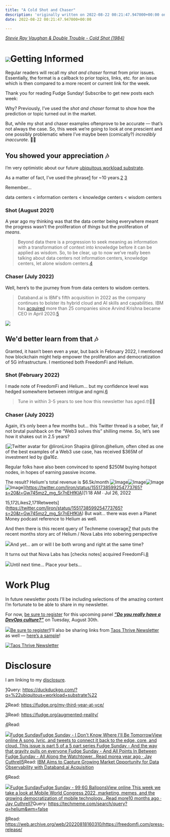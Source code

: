 ```yaml
---
title: "A Cold Shot and Chaser"
description: 'originally written on 2022-08-22 00:21:47.947000+00:00 on LAMP with vi, WordPress, Jekyll, Gatsby Cloud, Netlify, Revue, Substack, or Buttondown'
date: 2022-08-22 00:21:47.947000+00:00

---
```


*[Stevie Ray Vaughan & Double Trouble - Cold Shot (1984)](https://www.youtube.com/watch?v=oqBtVaLXPw0)*

[![](https://bucketeer-e05bbc84-baa3-437e-9518-adb32be77984.s3.amazonaws.com/public/images/1653185f-c049-4a1f-a2f3-5912eeefd543_525x475.jpeg)](https://substackcdn.com/image/fetch/f_auto,q_auto:good,fl_progressive:steep/https%3A%2F%2Fbucketeer-e05bbc84-baa3-437e-9518-adb32be77984.s3.amazonaws.com%2Fpublic%2Fimages%2F1653185f-c049-4a1f-a2f3-5912eeefd543_525x475.jpeg)Getting Informed
================

Regular readers will recall my *shot and chaser* format from prior issues. Essentially, the format is a callback to prior topics, links, etc. for an issue which is then compared to a more recent or current link for the week. 

Thank you for reading Fudge Sunday! Subscribe to get new posts each week:

Why? Previously, I’ve used the *shot and chaser* format to show how the prediction or topic turned out in the market.

But, while my shot and chaser examples oftenprove to be accurate — that’s not always the case. So, this week we’re going to look at one prescient and one possibly problematic where I’ve maybe been (comically?) *incredibly inaccurate*. 😬🤣

## You showed your appreciation 🎶

I’m very optimistic about our future [ubiquitous workload substrate](https://duckduckgo.com/?q=%22ubiquitous+workload+substrate%22). 

As a matter of fact, I’ve used the phrase[1](#footnote-1) for ~10 years.[2](#footnote-2) [3](#footnote-3)

Remember…

data centers < information centers < knowledge centers < wisdom centers

### Shot (August 2021)

A year ago my thinking was that the data center being everywhere meant the progress wasn’t the proliferation of *things* but the proliferation of *means*.


> Beyond data there is a progression to seek meaning as information with a transformation of context into knowledge before it can be applied as wisdom. So, to be clear, up to now we’ve really been talking about data centers not information centers, knowledge centers, let alone wisdom centers.[4](#footnote-4)
> 
> 

### Chaser (July 2022)

Well, here’s to the journey from from data centers to wisdom centers.


> Databand.ai is IBM's fifth acquisition in 2022 as the company continues to bolster its hybrid cloud and AI skills and capabilities. IBM has [acquired](https://newsroom.ibm.com/mergers-and-acquisitions) more than 25 companies since Arvind Krishna became CEO in April 2020.[5](#footnote-5)
> 
> 

[![](https://bucketeer-e05bbc84-baa3-437e-9518-adb32be77984.s3.amazonaws.com/public/images/892964f3-4577-4803-81aa-a33b4741970e_1184x654.png)](https://www.techmeme.com/220706/p11#a220706p11)

## We'd better learn from that 🎶

Granted, it hasn’t been even a year, but back in February 2022, I mentioned how blockchain might help empower the proliferation and democratization of 5G infrastructure. I mentioned both FreedomFi and Helium.

### Shot (February 2022)

I made note of FreedomFi and Helium… but my confidence level was hedged somewhere between intrigue and ngmi.[6](#footnote-6)


> Tune in within 3-5 years to see how this newsletter has aged.🤓🤔🤣
> 
> 

### Chaser (July 2022)

Again, it’s only been a few months but… this Twitter thread is a sober, fair, if not brutal pushback on the “Web3 solves this” shilling meme. So, let’s see how it shakes out in 2.5 years?

[![Twitter avatar for @liron](https://substackcdn.com/image/twitter_name/w_96/liron.jpg)Liron Shapira @liron.@helium, often cited as one of the best examples of a Web3 use case, has received $365M of investment led by @a16z.

Regular folks have also been convinced to spend $250M buying hotspot nodes, in hopes of earning passive income.

The result? Helium's total revenue is $6.5k/month ![Image](https://pbs.substack.com/media/FYjCpCiXwAE7Vdp.png)![Image](https://pbs.substack.com/media/FYjCrfDXoAIh6CU.png)![Image](https://pbs.substack.com/media/FYjCqzuXwAAslas.png)![Image](https://pbs.substack.com/media/FYjgb3DWQAEJmQj.png)](https://twitter.com/liron/status/1551738599254773765?s=20&t=Gw745mz2_mg_Sr7nEHfKlA)[1:18 AM ∙ Jul 26, 2022


15,172Likes2,171Retweets](https://twitter.com/liron/status/1551738599254773765?s=20&t=Gw745mz2_mg_Sr7nEHfKlA) But wait… there was even a Planet Money podcast reference to Helium as well.

And then there is this recent query of Techmeme coverage[7](#footnote-7) that puts the recent months story arc of Helium / Nova Labs into sobering perspective

[![](https://bucketeer-e05bbc84-baa3-437e-9518-adb32be77984.s3.amazonaws.com/public/images/725173d0-f1ef-4143-b4ae-ca3a4b620e8a_1302x1578.png)](https://techmeme.com/search/query?q=helium&wm=false)And yet… am or will I be both wrong and right at the same time? 

It turns out that Nova Labs has [checks notes] acquired FreedomFi.[8](#footnote-8)

[![](https://bucketeer-e05bbc84-baa3-437e-9518-adb32be77984.s3.amazonaws.com/public/images/a6cf83b5-d632-4cc8-abd6-5f3c0759ad5f_2324x1020.png)](https://web.archive.org/web/20220818160310/https://freedomfi.com/press-release/)Until next time… Place your bets…

# Work Plug

In future newsletter posts I’ll be including selections of the amazing content I’m fortunate to be able to share in my newsletter. 

For now, [be sure to register](https://ibm.webex.com/ibm/j.php?RGID=rb310488785ce18ab8a727308a8f21a95) for this upcoming panel ***[”Do you really have a DevOps culture?”](https://ibm.webex.com/ibm/j.php?RGID=rb310488785ce18ab8a727308a8f21a95)*** on Tuesday, August 30th.

[![](https://bucketeer-e05bbc84-baa3-437e-9518-adb32be77984.s3.amazonaws.com/public/images/26e5f3a2-c9de-41da-9615-e48be58c1e26_1144x1506.png)](https://ibm.webex.com/ibm/j.php?RGID=rb310488785ce18ab8a727308a8f21a95)[Be sure to register!](https://ibm.webex.com/ibm/j.php?RGID=rb310488785ce18ab8a727308a8f21a95)I’ll also be sharing links from [Taos Thrive Newsletter](https://www.taos.com/resources/thrive-newsletter/) as well — [here’s a sample](https://www.taos.com/taos-thrives-newsletter-august-v1-137/)!

[![Taos Thrive Newsletter](https://bucketeer-e05bbc84-baa3-437e-9518-adb32be77984.s3.amazonaws.com/public/images/174e2850-a15b-4e25-90aa-f29f24bb2758_2870x1464.png "Taos Thrive Newsletter")](https://www.taos.com/resources/thrive-newsletter/)

# Disclosure

I am linking to my [disclosure](https://jaycuthrell.com/disclosure/?utm_campaign=Fudge%20Sunday&utm_medium=email&utm_source=Revue%20newsletter).

[1](#footnote-anchor-1)Query: <https://duckduckgo.com/?q=%22ubiquitous+workload+substrate%22>

[2](#footnote-anchor-2)Read: <https://fudge.org/my-third-year-at-vce/>

[3](#footnote-anchor-3)Read: <https://fudge.org/augmented-reality/>

[4](#footnote-anchor-4)Read: 

[![](https://bucketeer-e05bbc84-baa3-437e-9518-adb32be77984.s3.amazonaws.com/public/images/58409c1d-315a-477e-9392-64c82bab22dd_992x992.png)Fudge SundayFudge Sunday - I Don't Know Where I'll Be TomorrowView online A song, lyric, and tweets to connect it back to the edge, core, and cloud. This issue is part 5 of a 5 part series Fudge Sunday - And the way that gravity pulls on everyone Fudge Sunday - And All Points In Between Fudge Sunday - All Along the Watchtower…Read morea year ago · Jay Cuthrell](https://sunday.fudge.org/p/fudge-sunday-i-don-t-know-where-i-ll-be-tomorrow-679416?utm_source=substack&utm_campaign=post_embed&utm_medium=web)[5](#footnote-anchor-5)Read: [IBM Aims to Capture Growing Market Opportunity for Data Observability with Databand.ai Acquisition](https://newsroom.ibm.com/2022-07-06-IBM-Aims-to-Capture-Growing-Market-Opportunity-for-Data-Observability-with-Databand-ai-Acquisition)

[6](#footnote-anchor-6)Read: 

[![](https://bucketeer-e05bbc84-baa3-437e-9518-adb32be77984.s3.amazonaws.com/public/images/58409c1d-315a-477e-9392-64c82bab22dd_992x992.png)Fudge SundayFudge Sunday - 99 6G BalloonsView online This week we take a look at Mobile World Congress 2022, marketing, memes, and the growing democratization of mobile technology…Read more10 months ago · Jay Cuthrell](https://sunday.fudge.org/p/fudge-sunday-99-6g-balloons-1014217?utm_source=substack&utm_campaign=post_embed&utm_medium=web)[7](#footnote-anchor-7)Query: <https://techmeme.com/search/query?q=helium&wm=false>

[8](#footnote-anchor-8)Read: <https://web.archive.org/web/20220818160310/https://freedomfi.com/press-release/>

